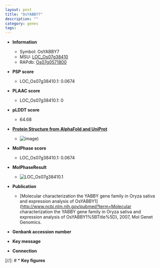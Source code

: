 ```yaml
---
layout: post
title: "OsYABBY7"
description: ""
category: genes
tags: 
---
```


* **Information**  
    + Symbol: OsYABBY7  
    + MSU: [LOC_Os07g38410](http://rice.plantbiology.msu.edu/cgi-bin/ORF_infopage.cgi?orf=LOC_Os07g38410)  
    + RAPdb: [Os07g0571800](http://rapdb.dna.affrc.go.jp/viewer/gbrowse_details/irgsp1?name=Os07g0571800)  

* **PSP score**  
    + LOC_Os07g38410.1: 0.0674 

* **PLAAC score**  
    + LOC_Os07g38410.1: 0 

* **pLDDT score**
    + 64.68

* **[Protein Structure from AlphaFold and UniProt](https://www.uniprot.org/uniprotkb/A2PZN8/entry#structure)**
    + ![image](https://ricepsp.github.io/images/A/AF-A2PZN8-F1.png))

* **MolPhase score**
    + LOC_Os07g38410.1: 0.0674

* **MolPhaseResult**
    + ![LOC_Os07g38410.1](https://ricepsp.github.io/pictures/LOC_Os07g/LOC_Os07g38410.1.png)

* **Publication**  
    + [Molecular characterization the YABBY gene family in Oryza sativa and expression analysis of OsYABBY1](http://www.ncbi.nlm.nih.gov/pubmed?term=Molecular characterization the YABBY gene family in Oryza sativa and expression analysis of OsYABBY1%5BTitle%5D), 2007, Mol Genet Genomics.

* **Genbank accession number**  

* **Key message**  

* **Connection**  

[//]: # * **Key figures**  


